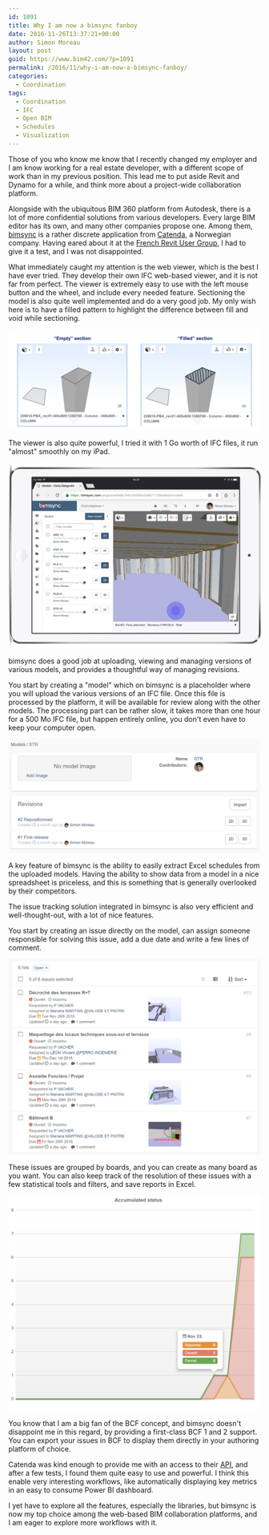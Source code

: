 ```yaml
---
id: 1091
title: Why I am now a bimsync fanboy
date: 2016-11-26T13:37:21+00:00
author: Simon Moreau
layout: post
guid: https://www.bim42.com/?p=1091
permalink: /2016/11/why-i-am-now-a-bimsync-fanboy/
categories:
  - Coordination
tags:
  - Coordination
  - IFC
  - Open BIM
  - Schedules
  - Visualization
---
```

Those of you who know me know that I recently changed my employer and I am know working for a real estate developer, with a different scope of work than in my previous position. This lead me to put aside Revit and Dynamo for a while, and think more about a project-wide collaboration platform.

Alongside with the ubiquitous BIM 360 platform from Autodesk, there is a lot of more confidential solutions from various developers. Every large BIM editor has its own, and many other companies propose one. Among them, [bimsync](https://bimsync.com/) is a rather discrete application from [Catenda](http://catenda.no/), a Norwegian company. Having eared about it at the [French Revit User Group](http://paris-rug.fr/), I had to give it a test, and I was not disappointed.

What immediately caught my attention is the web viewer, which is the best I have ever tried. They develop their own IFC web-based viewer, and it is not far from perfect. The viewer is extremely easy to use with the left mouse button and the wheel, and include every needed feature. Sectioning the model is also quite well implemented and do a very good job. My only wish here is to have a filled pattern to highlight the difference between fill and void while sectioning.

![SectionnningWithDiff](/assets/2016/11/SectionnningWithDiff.png)

The viewer is also quite powerful, I tried it with 1 Go worth of IFC files, it run "almost" smoothly on my iPad.

![OniPad2](/assets/2016/11/OniPad2.png)

bimsync does a good job at uploading, viewing and managing versions of various models, and provides a thoughtful way of managing revisions.

You start by creating a "model" which on bimsync is a placeholder where you will upload the various versions of an IFC file. Once this file is processed by the platform, it will be available for review along with the other models. The processing part can be rather slow, it takes more than one hour for a 500 Mo IFC file, but happen entirely online, you don't even have to keep your computer open.

![models](/assets/2016/11/models.png)

A key feature of bimsync is the ability to easily extract Excel schedules from the uploaded models. Having the ability to show data from a model in a nice spreadsheet is priceless, and this is something that is generally overlooked by their competitors.

The issue tracking solution integrated in bimsync is also very efficient and well-thought-out, with a lot of nice features.

You start by creating an issue directly on the model, can assign someone responsible for solving this issue, add a due date and write a few lines of comment.

![Issues](/assets/2016/11/Issues.png)

These issues are grouped by boards, and you can create as many board as you want. You can also keep track of the resolution of these issues with a few statistical tools and filters, and save reports in Excel.

![statistics2](/assets/2016/11/statistics2.png)

You know that I am a big fan of the BCF concept, and bimsync doesn't disappoint me in this regard, by providing a first-class BCF 1 and 2 support. You can export your issues in BCF to display them directly in your authoring platform of choice.

Catenda was kind enough to provide me with an access to their [API](https://bimsync.com/developers), and after a few tests, I found them quite easy to use and powerful. I think this enable very interesting workflows, like automatically displaying key metrics in an easy to consume Power BI dashboard.

I yet have to explore all the features, especially the libraries, but bimsync is now my top choice among the web-based BIM collaboration platforms, and I am eager to explore more workflows with it.